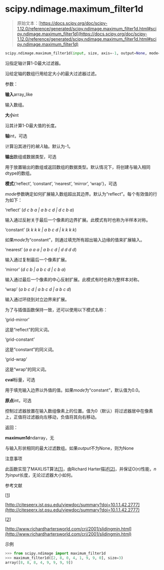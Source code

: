 # scipy.ndimage.maximum_filter1d

> 原始文本：[https://docs.scipy.org/doc/scipy-1.12.0/reference/generated/scipy.ndimage.maximum_filter1d.html#scipy.ndimage.maximum_filter1d](https://docs.scipy.org/doc/scipy-1.12.0/reference/generated/scipy.ndimage.maximum_filter1d.html#scipy.ndimage.maximum_filter1d)

```py
scipy.ndimage.maximum_filter1d(input, size, axis=-1, output=None, mode='reflect', cval=0.0, origin=0)
```

沿指定轴计算1-D最大过滤器。

沿给定轴的数组行用给定大小的最大过滤器过滤。

参数： 

**输入**array_like

输入数组。

**大小**int

沿其计算1-D最大值的长度。

**轴**int，可选

计算沿其进行的*输入*轴。默认为-1。

**输出**数组或数据类型，可选

用于放置输出的数组或返回数组的数据类型。默认情况下，将创建与输入相同dtype的数组。

**模式**{‘reflect’, ‘constant’, ‘nearest’, ‘mirror’, ‘wrap’}，可选

*mode*参数确定如何扩展输入数组超出其边界。默认为“reflect”。每个有效值的行为如下：

‘reflect’ (*d c b a | a b c d | d c b a*)

输入通过反射关于最后一个像素的边界扩展。此模式有时也称为半样本对称。

‘constant’ (*k k k k | a b c d | k k k k*)

如果*mode*为“constant”，则通过填充所有超出输入边缘的值来扩展输入。

‘nearest’ (*a a a a | a b c d | d d d d*)

输入通过复制最后一个像素扩展。

‘mirror’ (*d c b | a b c d | c b a*)

输入通过最后一个像素的中心反射扩展。此模式有时也称为整样本对称。

‘wrap’ (*a b c d | a b c d | a b c d*)

输入通过环绕到对立边界来扩展。

为了与插值函数保持一致，还可以使用以下模式名称：

‘grid-mirror’

这是“reflect”的同义词。

‘grid-constant’

这是“constant”的同义词。

‘grid-wrap’

这是“wrap”的同义词。

**cval**标量，可选

用于填充输入边界以外值的值。如果*mode*为“constant”，默认值为0.0。

**原点**int，可选

控制过滤器放置在输入数组像素上的位置。值为0（默认）将过滤器居中在像素上，正值将过滤器向左移动，负值将其向右移动。

返回：

**maximum1d**ndarray，无

与输入形状相同的最大过滤数组。如果*output*不为None，则为None

注意事项

此函数实现了MAXLIST算法[[1]](#r4df4f294a847-1)，由Richard Harter描述[[2]](#r4df4f294a847-2)，并保证O(n)性能，*n*为*input*长度，无论过滤器大小如何。

参考文献

[[1](#id1)]

[http://citeseerx.ist.psu.edu/viewdoc/summary?doi=10.1.1.42.2777](http://citeseerx.ist.psu.edu/viewdoc/summary?doi=10.1.1.42.2777)

[[2](#id2)]

[http://www.richardhartersworld.com/cri/2001/slidingmin.html](http://www.richardhartersworld.com/cri/2001/slidingmin.html)

示例

```py
>>> from scipy.ndimage import maximum_filter1d
>>> maximum_filter1d([2, 8, 0, 4, 1, 9, 9, 0], size=3)
array([8, 8, 8, 4, 9, 9, 9, 9]) 
```
